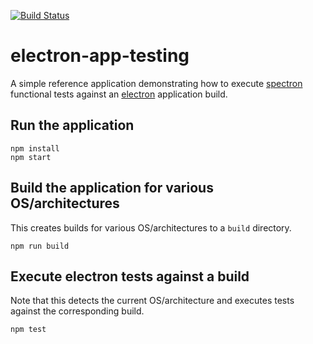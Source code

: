 [![Build Status](https://travis-ci.org/mdb/electron-app-testing.svg?branch=master)](https://travis-ci.org/mdb/electron-app-testing)

# electron-app-testing

A simple reference application demonstrating how to execute [spectron](http://electron.atom.io/spectron) functional
tests against an [electron](http://electron.atom.io) application build.

## Run the application

```
npm install
npm start
```

## Build the application for various OS/architectures

This creates builds for various OS/architectures to a `build` directory.

```
npm run build
```

## Execute electron tests against a build

Note that this detects the current OS/architecture and executes tests
against the corresponding build.

```
npm test
```

